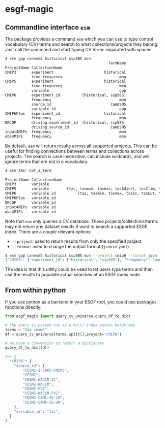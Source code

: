 
# esgf-magic

## Commandline interface `esm`

The package provides a command `esm` which you can use to type control vocabulary (CV) terms and search to what collections/projects they belong. Just call the command and start typing CV terms separated with spaces.

```bash
$ esm gpp canesm5 historical ssp585 mon
                                               TermName
ProjectName CollectionName                             
CMIP3       experiment                       historical
            time_frequency                          mon
CMIP5       experiment                       historical
            time_frequency                          mon
            variable                                gpp
CMIP6       experiment_id          [historical, ssp585]
            frequency                               mon
            source_id                           CanESM5
            variable_id                             gpp
CMIP6Plus   experiment_id                    historical
            frequency                               mon
DRCDP       driving_experiment_id  [historical, ssp585]
            driving_source_id                   CanESM5
input4MIPs  frequency                               mon
obs4MIPs    frequency                               mon
```

By default, `esm` will return results across all supported projects. This can be useful for finding connections between terms and collections across projects. The search is case insensitive, can include wildcards, and will ignore terms that are not in a vocabulary.

```bash
$ esm tAs* not_a_term
                                                                                     TermName
ProjectName CollectionName                                                                   
CMIP3       variable                                                    [tas, tasmin, tasmax]
CMIP5       variable        [tas, tasmax, tasmin, tasAdjust, tasClim, tasmaxClim, tasminClim]
CMIP6       variable_id          [tas, tasmin, tasmax, tasIs, tasLut, tasminCrop, tasmaxCrop]
CMIP6Plus   variable_id                                                 [tas, tasmax, tasmin]
DRCDP       variable_id                                                      [tasmin, tasmax]
input4MIPs  variable_id                                                                   tas
obs4MIPs    variable_id                                                                   tas
```

Note that `esm` only queries a CV database. These projects/collections/terms may not return any dataset results if used to search a supported ESGF index. There are a couple relevant options:

- `--project`: used to return results from only the specified project
- `--format`: used to change the output format (`json` or `yaml`)

```bash
$ esm gpp canesm5 historical ssp585 mon --project cmip6 --format json
{"CMIP6": {"experiment_id": ["historical", "ssp585"], "frequency": "mon", "source_id": "CanESM5", "variable_id": "gpp"}}
```

The idea is that this utility could be used to let users type terms and then use the results to populate actual searches of an ESGF index node.

## From within python

If you use python as a backend in your ESGF tool, you could use packages functions directly.

```python
from esgf_magic import query_cv_universe,query_df_to_dict

# the query is passed out as a multi-index pandas DataFrame
terms = "tas cesm*"
df = query_cv_universe(terms.split(),project="CMIP6")

# we have a conversion to return a dictionary
query_df_to_dict(df)

>>> {
  "CMIP6": {
    "source_id": [
        "CESM1-1-CAM5-CMIP5",
        "CESM2",
        "CESM1-WACCM-SC",
        "CESM2-WACCM",
        "CESM2-FV2",
        "CESM2-WACCM-FV2",
        "CESM1-CAM5-SE-LR",
        "CESM1-CAM5-SE-HR",
    ],
    "variable_id": "tas",
  }
}
```